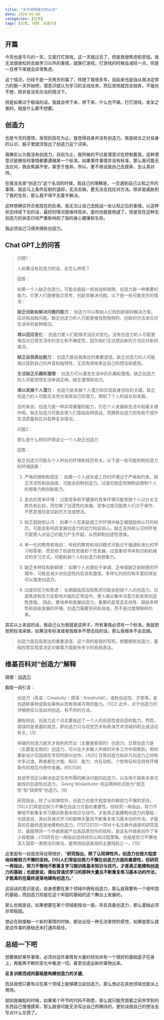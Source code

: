 ```yaml
---
title: "关于对创造力的认识"
date: 2024-05-06
categories: [日常]
tags: [日常, 闲聊，创造力]
---
```


## 开篇

今天也是平凡的一天，又是打打游戏，这一天就过去了，但是我很焦虑和苦恼，我无法很放松的去做学习以外的事情，就像打游戏，打游戏的时候会减轻一点，但是一旦停下来就会非常焦虑。

这个情况，已经不是一天两天的事了，伴随了我很多年。说起来也是自从我决定努力的那一天开始吧，潜意识就认为学习的主线任务，然后其他就完全抛弃，不碰也不想，除非是没有办法的情况下。

但是如果过于极端的话，我就会停下来，停下来，什么也不做。打打游戏，发呆之类的，就是什么都不想要。

## 创造力

也是今天的感悟，发现到现在为止，我觉得自身并没有创造力。我是结合之对自身的认识，脑子里就浮现出了创造力这个词来。

我确实认为我没有创造力，目前为止，我所做的不过是潜意识在控制着我，这种潜意识是做任何事情都要遵循某一个标准。如果某件事情并没有标准，那么我可能无法应对，我会焦躁不安，甚至于放弃。所以，更不用说我自己去摸索，去认真对待。

在我没去查“创造力”这个名词的时候，我自己的理解是，一旦遇到自己认知之外的事情，就会马上条件反射的退却，无法去做，更无法去找应对方法。除非是威胁到了我的生存，那么我不得不去着手解决。

这样想确实符合我现在的处境，我无法让自己去挑战一些认知之后的事情。以这种状态持续下去的话，最好的情况是维持现状，差的也就是倒退了。但是现在这种无创造力的状态已经严重影响到了我的身心健康和生存。

我必须自己习得并拥有创造力。


## Chat GPT上的问答

> 问题1：
> 
> 人如果没有创造力的话，会怎么样呢？
> 
> 回答：
> 
> 如果一个人缺乏创造力，可能会面临一些挑战和局限。创造力是一种重要的能力，它使人们能够独立思考、创新并解决问题。以下是一些可能发生的情况：
> 
> **缺乏创新和解决问题的能力**： 创造力可以帮助人们找到新颖的解决方案，应对挑战和问题。缺乏创造力的人可能更难找到独特的、创新的方法来应对生活中的各种情况。
> 
> **难以适应变化**： 创造力使人们能够灵活应对变化。没有创造力的人可能更难应对日常生活中的变化和不确定性，因为他们无法想出新的方法应对新的情况。
> 
> **缺乏自我表达能力**： 创造力是自我表达的重要途径。缺乏创造力的人可能难以找到自己的声音和独特性，无法有效地表达自己的想法和感受。
> 
> **生活缺乏乐趣和激情**： 创造力可以激发生活中的乐趣和激情。缺乏创造力的人可能觉得生活单调乏味，缺乏激情和动力。
> 
> **难以发展个人潜力**： 创造力是发展个人潜力和实现自身目标的关键。缺乏创造力的人可能无法充分发挥自己的潜力，限制了个人的成长和发展。
> 
> 总的来说，创造力是一种非常重要的能力，它在个人发展和生活中起着关键作用。缺乏创造力可能会使人们面临各种挑战，而拥有创造力则有助于提升生活质量和应对各种复杂情况。

> 问题2：
> 
> 那么是什么样的环境会让一个人缺乏创造力
> 
> 回答：
> 
> 缺乏创造力可能与个人所处的环境和经历有关。以下是一些可能抑制创造力的环境因素：
> 
> 1. 严格的限制和规定： 如果一个人成长或工作的环境过于严格和约束，缺乏灵活性和自由度，可能会抑制创造力。过度的规定和限制会限制个人的想象力和创新能力。
> 
> 2. 恶劣的竞争环境： 过度竞争和不健康的竞争环境可能导致个人过分关注胜负和比较，而忽略了创造性的发展。竞争过度可能使人们过于保守，不愿意冒险尝试新的方法或想法。
> 
> 3. 缺乏鼓励和认可： 如果个人在家庭或工作环境中缺乏被鼓励和认可的经历，可能会影响其发展创造力的动力和自信心。缺乏支持和认可的环境可能使人对自己的能力产生怀疑，从而抑制创造性思维。
> 
> 4. 单一化的教育和培训： 传统的教育和培训模式可能过于强调标准化的学习和答案，而忽视了创造性思维和个性发展。过度重视书本知识和机械式的学习方式，可能削弱个人的创造力和想象力。
> 
> 5. 缺乏多样性和新鲜感： 如果个人长期处于单调、乏味或缺乏新鲜感的环境中，可能会减少对创造性的启发和激发。多样化的经历和丰富的体验可以激发创造力。
> 
> 6. 过度的压力和焦虑： 长期面临高压和焦虑可能会削弱个人的创造力。过度焦虑和压力会影响大脑的正常运作，使人难以集中注意力和发挥创造性思维。
因此，要培养和发展创造力，重要的是营造支持性、鼓励多样性和自由发展的环境。创造力需要空间和自由，而不是过度限制和约束。

其实以上来说的话，我自己认为我就是这样子，所有事情必须有一个标准，我就想按照标准来做，如果没有标准或者我根本不想去找的话，那么我根本不会去做。

> 创造力是自我表达的重要途径，这个真的是我的写照，想要拥有创造力，基础的厚实程度决定对做事方面能有多少的自我表达。

## 维基百科对“创造力”解释

链接：[创造力](https://zh.wikipedia.org/wiki/%E5%89%B5%E9%80%A0%E5%8A%9B "创造力")

截取一段引言：

> 创造力（英语：Creativity；德语：Kreativität），或称创造性、才思等，是创造新事物或原创事物从而有用或可用的能力。[1][2] 此外，对于创造力的详细特征以及如何创造，有不同的方法。
> 
> 通俗地说，创造力这个词主要描述了一个人的创造性或创造的能力。然而，错误的是普遍的观念，即创造力只与视觉艺术和表演艺术领域的职业或活动有关。[3]
> 
> 卓越的创造力是天才级别的杰出（主要是客观的）创造力。日常创造力是（主要是主观的）创造力，可以在大多数人所做的许多工作中观察到，例如重新设计花园或在烹饪时即兴创作。[4][5] 日常创造力和非凡创造力之间有许多过渡。两者都在才能、知识、能力、内在动机、个性特征和支持性环境条件的相互作用中发展。[6][7][8]
> 
> 其他学说区分解决给定任务所需的解决问题的创造力，以及用于探索未来可能性的创造性创造力。 Georg Winkelhofer 将这两种形式称为“规范性”和“探索性”创造力。[9]
> 
> 研究指出，除了认知弹性外，创造力也很大程度地仰赖努力不懈的坚持。[10]人们常低估努力不懈在创造力方面的重要性，但研究一再指出，努力不懈地不断重复学习跟训练基本知识与技巧，才是真正能建构创造力的基础；也就是说，类似背诵式学习的那种大量且不断重复练习基本功的作法，才能真的在最终逐渐地建构创造力。[11][12][10]一项对十名古典作曲家的研究显示，最能预测一个作曲家能产出高品质创作的指标，是这名作曲家创作了多少首歌曲；[13]研究也一再指出说持续的认知过程策略，也就是努力不懈地深入探索一类想法的做法，是预测创造表现的主要指标之一。[10]

这里面有一段我觉得说得很好，“**研究指出，除了认知弹性外，创造力也很大程度地仰赖努力不懈的坚持。[10]人们常低估努力不懈在创造力方面的重要性，但研究一再指出，努力不懈地不断重复学习跟训练基本知识与技巧，才是真正能建构创造力的基础；也就是说，类似背诵式学习的那种大量且不断重复练习基本功的作法，才能真的在最终逐渐地建构创造力。**”

这段话的意识是说，自身想要在某个领域中拥有创造力，那么就需要有一个很牢固的基础，而创造力则是在这个牢固的基础的这个舞台上发展的。

那么也就是说，如果想要在某个领域能独当一面，并且具备创造力，那么基础必须非常稳固。

想必在刚接触一个新的事情的时候，都会出现一种无法掌控的感觉，如果是那么就是这件事的基础还未打通并稳住。

## 总结一下吧

想要做好某件事情，必须对这件事情有大量的经验并有一个很好的基础底子在身上，再能再不断的变化中看透一切，甚至创造出新的事物出来。

**反复训练而成的基础是构建创造力的关键**。

而且我想只要有过在某个领域上能够建立起创造力，那么想必在其他领域也能派上用场。

就如我编程的时候，如果某个环节的代码不熟悉，那么就只能凭借着之前所学到的东西自己慢慢摸索，那么就很可能无法写出自己所期待的，更别谈按自己的想法去写点什么东西了。